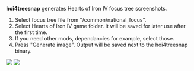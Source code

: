 __hoi4treesnap__ generates Hearts of Iron IV focus tree screenshots.

1. Select focus tree file from "/common/national_focus".
2. Select Hearts of Iron IV game folder. It will be saved for later use after the first time.
3. If you need other mods, dependancies for example, select those.
4. Press "Generate image". Output will be saved next to the hoi4treesnap binary.

<img src="https://i.imgur.com/1Wepd3Z.png">
<img src="https://i.imgur.com/MKPV5Cc.png">
